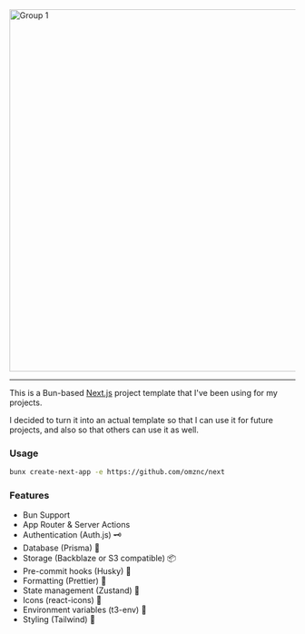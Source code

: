 
<img width="638" alt="Group 1" src="https://github.com/omznc/next/assets/38432561/728bf16c-2325-4670-9289-eca03d0b9c58">

---
This is a Bun-based [Next.js](https://nextjs.org/) project template that I've been using for my projects.

I decided to turn it into an actual template so that I can use it for future projects, and also so that others can use it as well. 

### Usage

```bash
bunx create-next-app -e https://github.com/omznc/next
```

### Features

- Bun Support
- App Router & Server Actions
- Authentication (Auth.js) 🗝️ 
- Database (Prisma) 📄
- Storage (Backblaze or S3 compatible) 📦
- Pre-commit hooks (Husky) 🤖
- Formatting (Prettier) 🌅
- State management (Zustand) 🐻
- Icons (react-icons) 💖
- Environment variables (t3-env) 🥸
- Styling (Tailwind) 🫡
